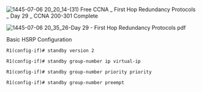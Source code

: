 
![1445-07-06 20_20_14-(31) Free CCNA _ First Hop Redundancy Protocols _ Day 29 _ CCNA 200-301 Complete](https://github.com/0xVoLk/CCNA-Note/assets/100092212/3badec80-3ddc-46b6-85e2-538b85319a15)

![1445-07-06 20_35_26-Day 29 - First Hop Redundancy Protocols pdf](https://github.com/0xVoLk/CCNA-Note/assets/100092212/2c0476f5-5261-426f-975e-c6d979615e53)

Basic HSRP Configuration 
```
R1(config-if)# standby version 2 

R1(config-if)# standby group-number ip virtual-ip 

R1(config-if)# standby group-number priority priority 

R1(config-if)# standby group-number preempt
```
